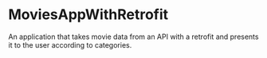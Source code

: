 # MoviesAppWithRetrofit
An application that takes movie data from an API with a retrofit and presents it to the user according to categories.
